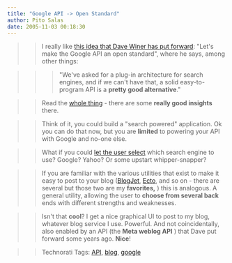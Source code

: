 ```yaml
---
title: "Google API -> Open Standard"
author: Pito Salas
date: 2005-11-03 00:18:30
---
```


>>

>> I really like [this idea that Dave Winer has put
forward](<http://www.clonethegoogleapi.com/>): "Let's make the Google API an
open standard", where he says, among other things:

>>

>>> "We've asked for a plug-in architecture for search engines, and if we
can't have that, a solid easy-to-program API is a **pretty good
alternative**."

>>

>> Read the [whole thing](<http://www.clonethegoogleapi.com/>) - there are
some **really good insights** there.

>>

>> Think of it, you could build a "search powered" application. Ok you can do
that now, but you are **limited** to powering your API with Google and no-one
else.

>>

>> What if you could [let the user select](<http://ecto.kung-foo.tv/>) which
search engine to use? Google? Yahoo? Or some upstart whipper-snapper?

>>

>> If you are familiar with the various utilities that exist to make it easy
to post to your blog ([BlogJet](<http://blogjet.com/>),
[Ecto](<http://ecto.kung-foo.tv/>), and so on - there are several but those
two are my **favorites,** ) this is analogous. A general utility, allowing the
user to **choose from several back** ends with different strengths and
weaknesses.

>>

>> Isn't that **cool**? I get a nice graphical UI to post to my blog, whatever
blog service I use. Powerful. And not coincidentally, also enabled by an API
(the **Meta weblog API** ) that Dave put forward some years ago. **Nice**!

>>

>> Technorati Tags: [API](<http://www.technorati.com/tag/API>),
[blog](<http://www.technorati.com/tag/blog>),
[google](<http://www.technorati.com/tag/google>)


